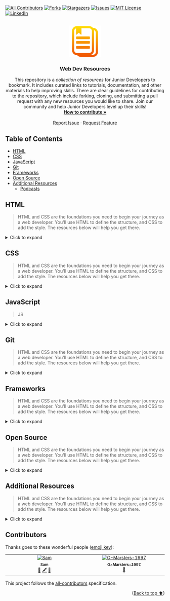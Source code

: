 <a id="readme-top"></a>

<!-- PROJECT SHIELDS -->

[![All Contributors][contributors-shield]][contributors-url]
[![Forks][forks-shield]][forks-url]
[![Stargazers][stars-shield]][stars-url]
[![Issues][issues-shield]][issues-url]
[![MIT License][license-shield]][license-url]
[![LinkedIn][linkedin-shield]][linkedin-url]

<!-- PROJECT LOGO -->
<br />
<div align="center">
  <a href="https://github.com/notMyFirstCodeo/web-dev-resources">
    <img src="images/logo.png" alt="Logo" width="100" height="100">
  </a>

<h3 align="center">Web Dev Resources</h3>

  <p align="center">
    This repository is a <em>collection of resources</em> for Junior Developers to bookmark. It includes curated links to tutorials, documentation, and other materials to help improving skills. There are clear guidelines for contributing to the repository, which include forking, cloning, and submitting a pull request with any new resources you would like to share. Join our community and help Junior Developers level up their skills!
    <br />
    <a href="https://github.com/notMyFirstCodeo/web-dev-resources/blob/main/CONTRIBUTING.md"><strong>How to contribute »</strong></a>
    <br />
    <br />
    <a href="https://github.com/notMyFirstCodeo/web-dev-resources/issues">Report Issue</a>
    ·
    <a href="https://github.com/notMyFirstCodeo/web-dev-resources/issues">Request Feature</a>
  </p>
</div>

<!-- TABLE OF CONTENTS -->

## Table of Contents

- [HTML](#html)
- [CSS](#css)
- [JavaScript](#javascript)
- [Git](#git)
- [Frameworks](#frameworks)
- [Open Source](#open-source)
- [Additional Resources](#additional-resources)
  - [Podcasts](#podcasts)

<!-- <details>
  <summary>Click to expand</summary>
  <ul>
    <li>
      <a href="#html">HTML</a>
    </li>
    <li>
      <a href="#css">CSS</a>
    </li>
    <li>
      <a href="#javascript">JavaScript</a>
    </li>
    <li>
      <a href="#git">Git</a>
    </li>
    <li>
      <a href="#frameworks">Frameworks</a>
    </li>
    <li>
      <a href="#open-source">Open Source</a>
    </li>
    <li>
      <a href="#additional-resources">Additional Resources</a>
      <ul>
        <li><a href="#podcasts">Podcasts</a></li>
      </ul>
    </li>
  </ul>
</details> -->

## HTML

> HTML and CSS are the foundations you need to begin your journey as a web developer. You'll use HTML to define the structure, and CSS to add the style. The resources below will help you get there.

<details><summary>Click to expand</summary>
<br>
<p>

| Website                                                                                      | Description                                                                                                      |
| -------------------------------------------------------------------------------------------- | ---------------------------------------------------------------------------------------------------------------- |
| [freeCodeCamp](https://www.freecodecamp.org/learn)                                           | Free course to learn Web Development.                                                                            |
| [Interneting Is Hard](https://www.internetingishard.com)                                     | Friendly web development tutorials for complete beginners.                                                       |
| [Learn to Code HTML & CSS](https://learn.shayhowe.com)                                       | The guide covers a variety of web design and development topics, ranging from beginner to advanced skill levels. |
| [HTML Elements](https://developer.mozilla.org/en-US/docs/Web/HTML/Element)                   | HTML elements reference by MDN.                                                                                  |
| [HTML Entity](https://css-tricks.com/snippets/html/glyphs/)                                  | HTML Entity Reference by CSS-Tricks.                                                                             |
| [HTML Shark](https://html-shark.com)                                                         | Smart moves and dirty tricks for coding websites, effects and elements in HTML.                                  |
| [Can I Use](https://caniuse.com)                                                             | Up-to-date browser support tables for support of front-end web technologies on desktop and mobile web browsers.  |
| [BEM](https://9elements.com/bem-cheat-sheet)                                                 | BEM naming cheat sheet.                                                                                          |
| [Autoprefixer](https://autoprefixer.github.io)                                               | Autoprefixer is a PostCSS plugin which parses your CSS and adds vendor prefixes.                                 |
| [Placeholder](https://placeholder.com)                                                       | How To Use Our Placeholders. Just specify the image size after our URL and you'll get a placeholder image.       |
| [DevProjects](https://www.codementor.io/projects/html_css)                                   | Practice your coding skills with free HTML/CSS projects. Projects vary from beginner to advanced level.          |
| [HTML Cheat Sheet](https://www.interviewbit.com/html-cheat-sheet/)                           | A Complete HTML Cheat Sheet to help you master HTML.                                                             |
| [HTML and HTML5 Interview Questions](https://www.interviewbit.com/html-interview-questions/) | A Complete list of HTML Interview Questions to help you ace your interview.                                      |

</p>
<p align="right">(<a href="#readme-top">Back to top ⬆</a>)</p>
</details>

## CSS

> HTML and CSS are the foundations you need to begin your journey as a web developer. You'll use HTML to define the structure, and CSS to add the style. The resources below will help you get there.

<details><summary>Click to expand</summary>
<br>
<p>

| Website                                                                                           | Description                                                                                                                     |
| ------------------------------------------------------------------------------------------------- | ------------------------------------------------------------------------------------------------------------------------------- |
| [CSS3 Properties](https://developer.mozilla.org/en-US/docs/Web/CSS/Reference)                     | CSS reference by MDN.                                                                                                           |
| [CSS Reference](https://cssreference.io)                                                          | A free visual guide to CSS.                                                                                                     |
| [CSS Layout](https://csslayout.io)                                                                | A collection of popular layouts and patterns made with CSS.                                                                     |
| [Modern CSS Solutions](https://moderncss.dev)                                                     | A series examining modern CSS solutions to problems.                                                                            |
| [CSS Diner](https://flukeout.github.io)                                                           | A fun game to help you learn and practice CSS selectors.                                                                        |
| [Flexbox Froggy](https://flexboxfroggy.com)                                                       | A game that helps you to learn CSS Flex.                                                                                        |
| [CSS TRICKS - Flexbox](https://css-tricks.com/snippets/css/a-guide-to-flexbox/)                   | A Complete Guide to Flexbox.                                                                                                    |
| [Grid by Example](https://gridbyexample.com)                                                      | Everything you need to learn CSS Grid Layout.                                                                                   |
| [Grid Garden](https://cssgridgarden.com)                                                          | A game for learning CSS Grid.                                                                                                   |
| [CSS TRICKS - A Complete Guide to Grid](https://css-tricks.com/snippets/css/complete-guide-grid/) | A comprehensive guide to CSS grid, focusing on all the settings both for the grid parent container and the grid child elements. |
| [Learn CSS Grid](https://learncssgrid.com)                                                        | A comprehensive guide to help you understand and learn CSS Grid Layout, by Jonathan Suh.                                        |
| [Can I Use](https://caniuse.com)                                                                  | Up-to-date browser support tables for support of front-end web technologies on desktop and mobile web browsers.                 |
| [CSS Effects](https://emilkowalski.github.io/css-effects-snippets/)                               | CSS Animations.                                                                                                                 |
| [CSS Cheat Sheet](https://www.interviewbit.com/css-cheat-sheet/)                                  | Brush up on your CSS Skills with this comprehensive Cheat Sheet.                                                                |

</p>
<p align="right">(<a href="#readme-top">Back to top ⬆</a>)</p>
</details>

<!-- JAVASCRIPT SECTION -->

## JavaScript

> JS

<details><summary>Click to expand</summary>
<br>
<p>

| Website                                            | Description                           |
| -------------------------------------------------- | ------------------------------------- |
| [freeCodeCamp](https://www.freecodecamp.org/learn) | Free course to learn Web Development. |

</p>
<p align="right">(<a href="#readme-top">Back to top ⬆</a>)</p>
</details>

<!-- GIT SECTION -->

## Git

> HTML and CSS are the foundations you need to begin your journey as a web developer. You'll use HTML to define the structure, and CSS to add the style. The resources below will help you get there.

<details><summary>Click to expand</summary>
<br>
<p>

| Website                                            | Description                           |
| -------------------------------------------------- | ------------------------------------- |
| [freeCodeCamp](https://www.freecodecamp.org/learn) | Free course to learn Web Development. |

</p>
<p align="right">(<a href="#readme-top">Back to top ⬆</a>)</p>
</details>

<!-- FRAMEWORKS SECTION -->

## Frameworks

> HTML and CSS are the foundations you need to begin your journey as a web developer. You'll use HTML to define the structure, and CSS to add the style. The resources below will help you get there.

<details><summary>Click to expand</summary>
<br>
<p>

| Website                                            | Description                           |
| -------------------------------------------------- | ------------------------------------- |
| [freeCodeCamp](https://www.freecodecamp.org/learn) | Free course to learn Web Development. |

</p>
<p align="right">(<a href="#readme-top">Back to top ⬆</a>)</p>
</details>

<!-- OPEN SOURCE SECTION -->

## Open Source

> HTML and CSS are the foundations you need to begin your journey as a web developer. You'll use HTML to define the structure, and CSS to add the style. The resources below will help you get there.

<details><summary>Click to expand</summary>
<br>
<p>

| Website                                         | Description                                           |
| ----------------------------------------------- | ----------------------------------------------------- |
| [Open Source Guides](https://opensource.guide/) | GitHub's guide to open source                         |
| [hacktoberfest](https://hacktoberfest.com/)     | Great way to get involved with projects every october |

</p>
<p align="right">(<a href="#readme-top">Back to top ⬆</a>)</p>
</details>

<!-- ADDITIONAL RESOURCES -->

## Additional Resources

> HTML and CSS are the foundations you need to begin your journey as a web developer. You'll use HTML to define the structure, and CSS to add the style. The resources below will help you get there.

<details><summary>Click to expand</summary>
<br>
<p>

| Website                                            | Description                           |
| -------------------------------------------------- | ------------------------------------- |
| [freeCodeCamp](https://www.freecodecamp.org/learn) | Free course to learn Web Development. |

</p>
<p align="right">(<a href="#readme-top">Back to top ⬆</a>)</p>
</details>

## Contributors

Thanks goes to these wonderful people ([emoji key](https://allcontributors.org/docs/en/emoji-key)):

<!-- ALL-CONTRIBUTORS-LIST:START - Do not remove or modify this section -->
<!-- prettier-ignore-start -->
<!-- markdownlint-disable -->
<table>
  <tbody>
    <tr>
      <td align="center" valign="top" width="14.28%"><a href="https://www.sf-adams.com/"><img src="https://avatars.githubusercontent.com/u/35069870?v=4?s=100" width="100px;" alt="Sam"/><br /><sub><b>Sam</b></sub></a><br /><a href="https://github.com/notMyFirstCodeo/web-dev-resources/commits?author=sf-adams" title="Documentation">📖</a> <a href="#content-sf-adams" title="Content">🖋</a> <a href="#maintenance-sf-adams" title="Maintenance">🚧</a></td>
  <td align="center" valign="top" width="14.28%"><a href="https://github.com/O-Marsters-1997"><img src="https://avatars.githubusercontent.com/u/72571979?v=4?s=100" width="100px;" alt="O-Marsters-1997"/><br /><sub><b>O-Marsters-1997</b></sub></a><br /><a href="https://github.com/notMyFirstCodeo/web-dev-resources/commits?author=O-Marsters-1997" title="Documentation">📖</a></td>
    </tr>
  </tbody>
</table>

<!-- markdownlint-restore -->
<!-- prettier-ignore-end -->

<!-- ALL-CONTRIBUTORS-LIST:END -->

This project follows the [all-contributors](https://allcontributors.org) specification.

<p align="right">(<a href="#readme-top">Back to top ⬆</a>)</p>

<!-- MARKDOWN LINKS & IMAGES -->
<!-- https://www.markdownguide.org/basic-syntax/#reference-style-links -->

<!-- [contributors-shield]: https://img.shields.io/github/contributors/notMyFirstCodeo/web-dev-resources.svg?style=for-the-badge -->

[contributors-shield]: https://img.shields.io/github/all-contributors/notMyFirstCodeo/web-dev-resources.svg?color=brightgreen&style=for-the-badge
[contributors-url]: #contributors
[forks-shield]: https://img.shields.io/github/forks/notMyFirstCodeo/web-dev-resources.svg?style=for-the-badge
[forks-url]: https://github.com/notMyFirstCodeo/web-dev-resources/network/members
[stars-shield]: https://img.shields.io/github/stars/notMyFirstCodeo/web-dev-resources.svg?style=for-the-badge
[stars-url]: https://github.com/notMyFirstCodeo/web-dev-resources/stargazers
[issues-shield]: https://img.shields.io/github/issues/notMyFirstCodeo/web-dev-resources.svg?style=for-the-badge
[issues-url]: https://github.com/notMyFirstCodeo/web-dev-resources/issues
[license-shield]: https://img.shields.io/github/license/notMyFirstCodeo/web-dev-resources.svg?style=for-the-badge
[license-url]: https://github.com/notMyFirstCodeo/web-dev-resources/blob/master/LICENSE.txt
[linkedin-shield]: https://img.shields.io/badge/-LinkedIn-black.svg?style=for-the-badge&logo=linkedin&colorB=555
[linkedin-url]: https://linkedin.com/in/sf-adams
